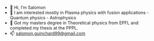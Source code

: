 - 👋 Hi, I’m Salomon
- 👀 I am interested mostly in Plasma physics with fusion applications - Quantum physics - Astrophysics
- 🌱 Got my masters degree in Theoretical physics from EPFL and completed my thesis at the PPPL.
- 📫 salomon.guinchard99@gmail.com

<!---
salomon73/salomon73 is a ✨ special ✨ repository because its `README.md` (this file) appears on your GitHub profile.
You can click the Preview link to take a look at your changes.
--->
